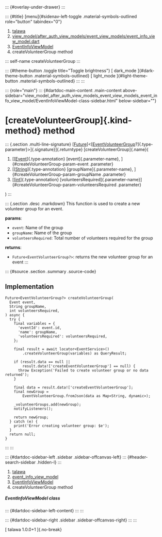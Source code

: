 ::: {#overlay-under-drawer}
:::

::: {#title}
[menu]{#sidenav-left-toggle .material-symbols-outlined role="button"
tabindex="0"}

1.  [talawa](../../index.html)
2.  [view_model/after_auth_view_models/event_view_models/event_info_view_model.dart](../../view_model_after_auth_view_models_event_view_models_event_info_view_model/)
3.  [EventInfoViewModel](../../view_model_after_auth_view_models_event_view_models_event_info_view_model/EventInfoViewModel-class.html)
4.  createVolunteerGroup method

::: self-name
createVolunteerGroup
:::

::: {#theme-button .toggle title="Toggle brightness"}
[ dark_mode ]{#dark-theme-button .material-symbols-outlined} [
light_mode ]{#light-theme-button .material-symbols-outlined}
:::
:::

::: {role="main"}
::: {#dartdoc-main-content .main-content above-sidebar="view_model_after_auth_view_models_event_view_models_event_info_view_model/EventInfoViewModel-class-sidebar.html" below-sidebar=""}
<div>

# [createVolunteerGroup]{.kind-method} method

</div>

::: {.section .multi-line-signature}
[[Future](https://api.flutter.dev/flutter/dart-core/Future-class.html)[\<[[EventVolunteerGroup](../../models_events_event_volunteer_group/EventVolunteerGroup-class.html)?]{.type-parameter}\>]{.signature}]{.returntype}
[createVolunteerGroup]{.name}(

1.  [[[Event](../../models_events_event_model/Event-class.html)]{.type-annotation}
    [event]{.parameter-name}, ]{#createVolunteerGroup-param-event
    .parameter}
2.  [[[String](https://api.flutter.dev/flutter/dart-core/String-class.html)]{.type-annotation}
    [groupName]{.parameter-name},
    ]{#createVolunteerGroup-param-groupName .parameter}
3.  [[[int](https://api.flutter.dev/flutter/dart-core/int-class.html)]{.type-annotation}
    [volunteersRequired]{.parameter-name}]{#createVolunteerGroup-param-volunteersRequired
    .parameter}

)
:::

::: {.section .desc .markdown}
This function is used to create a new volunteer group for an event.

**params**:

-   `event`: Name of the group
-   `groupName`: Name of the group
-   `volunteersRequired`: Total number of volunteers required for the
    group

**returns**:

-   `Future<EventVolunteerGroup?>`: returns the new volunteer group for
    an event
:::

::: {#source .section .summary .source-code}
## Implementation

``` language-dart
Future<EventVolunteerGroup?> createVolunteerGroup(
  Event event,
  String groupName,
  int volunteersRequired,
) async {
  try {
    final variables = {
      'eventId': event.id,
      'name': groupName,
      'volunteersRequired': volunteersRequired,
    };

    final result = await locator<EventService>()
        .createVolunteerGroup(variables) as QueryResult;

    if (result.data == null ||
        result.data!['createEventVolunteerGroup'] == null) {
      throw Exception('Failed to create volunteer group or no data returned');
    }

    final data = result.data!['createEventVolunteerGroup'];
    final newGroup =
        EventVolunteerGroup.fromJson(data as Map<String, dynamic>);

    _volunteerGroups.add(newGroup);
    notifyListeners();

    return newGroup;
  } catch (e) {
    print('Error creating volunteer group: $e');
  }
  return null;
}
```
:::
:::

::: {#dartdoc-sidebar-left .sidebar .sidebar-offcanvas-left}
::: {#header-search-sidebar .hidden-l}
:::

1.  [talawa](../../index.html)
2.  [event_info_view_model](../../view_model_after_auth_view_models_event_view_models_event_info_view_model/)
3.  [EventInfoViewModel](../../view_model_after_auth_view_models_event_view_models_event_info_view_model/EventInfoViewModel-class.html)
4.  createVolunteerGroup method

##### EventInfoViewModel class

::: {#dartdoc-sidebar-left-content}
:::
:::

::: {#dartdoc-sidebar-right .sidebar .sidebar-offcanvas-right}
:::
:::

[ talawa 1.0.0+1 ]{.no-break}
